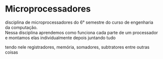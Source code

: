 # Microprocessadores
disciplina de microprocessadores do 6° semestre do curso de engenharia da computação.  
Nessa disciplina aprendemos como funciona cada parte de um processador e montamos elas individualmente depois juntando tudo

tendo nele registradores, memória, somadores, subtratores entre outras coisas
